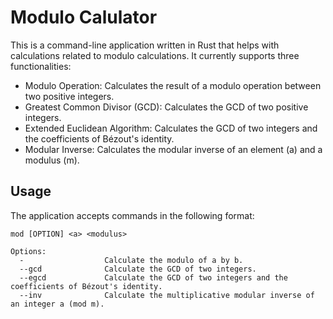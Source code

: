 # Modulo Calulator
This is a command-line application written in Rust that helps with calculations related to modulo calculations.
It currently supports three functionalities:

- Modulo Operation: Calculates the result of a modulo operation between two positive integers.
- Greatest Common Divisor (GCD): Calculates the GCD of two positive integers.
- Extended Euclidean Algorithm: Calculates the GCD of two integers and the coefficients of Bézout's identity.
- Modular Inverse: Calculates the modular inverse of an element (a) and a modulus (m).

## Usage
The application accepts commands in the following format:

```plaintext
mod [OPTION] <a> <modulus>

Options:
  -                  Calculate the modulo of a by b.
  --gcd              Calculate the GCD of two integers.
  --egcd             Calculate the GCD of two integers and the coefficients of Bézout's identity.
  --inv              Calculate the multiplicative modular inverse of an integer a (mod m).

```


